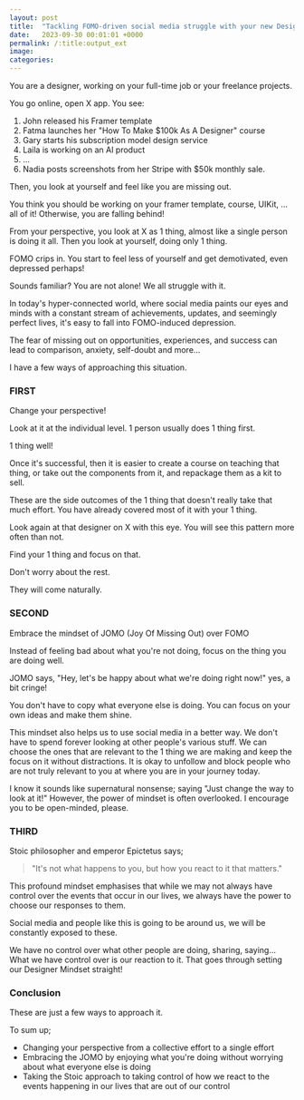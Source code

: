 ```yaml
---
layout: post
title:  "Tackling FOMO-driven social media struggle with your new Designer Mindset"
date:   2023-09-30 00:01:01 +0000
permalink: /:title:output_ext
image: 
categories: 
---
```


<p>You are a designer, working on your full-time job or your freelance projects.</p>

<p>You go online, open X app. You see:</p>
<ol>
    <li>John released his Framer template</li>
    <li>Fatma launches her "How To Make $100k As A Designer" course</li>
    <li>Gary starts his subscription model design service</li>
    <li>Laila is working on an AI product</li>
    <li>...</li>
    <li>Nadia posts screenshots from her Stripe with $50k monthly sale.</li>
</ol>

<p>Then, you look at yourself and feel like you are missing out.</p>

<p>You think you should be working on your framer template, course, UIKit, … all of it! Otherwise, you are falling behind!</p>

<p>From your perspective, you look at X as 1 thing, almost like a single person is doing it all. Then you look at yourself, doing only 1 thing.</p>

<p>FOMO crips in. You start to feel less of yourself and get demotivated, even depressed perhaps!</p>

<p>Sounds familiar? You are not alone! We all struggle with it.</p>

<p>In today's hyper-connected world, where social media paints our eyes and minds with a constant stream of achievements, updates, and seemingly perfect lives, it's easy to fall into FOMO-induced depression.</p>

<p>The fear of missing out on opportunities, experiences, and success can lead to comparison, anxiety, self-doubt and more...</p>

<p>I have a few ways of approaching this situation.</p>

<h3>FIRST</h3>
<p>Change your perspective!</p>

<p>Look at it at the individual level. 1 person usually does 1 thing first.</p>

<p>1 thing well!</p>

<p>Once it's successful, then it is easier to create a course on teaching that thing, or take out the components from it, and repackage them as a kit to sell.</p>

<p>These are the side outcomes of the 1 thing that doesn't really take that much effort. You have already covered most of it with your 1 thing.</p>

<p>Look again at that designer on X with this eye. You will see this pattern more often than not.</p>

<p>Find your 1 thing and focus on that.</p>

<p>Don't worry about the rest.</p>

<p>They will come naturally.</p>

<h3>SECOND</h3>
<p>Embrace the mindset of JOMO (Joy Of Missing Out) over FOMO</p>

<p>Instead of feeling bad about what you're not doing, focus on the thing you are doing well.</p>

<p>JOMO says, "Hey, let's be happy about what we're doing right now!" yes, a bit cringe!</p>

<p>You don't have to copy what everyone else is doing. You can focus on your own ideas and make them shine.</p>

<p>This mindset also helps us to use social media in a better way. We don't have to spend forever looking at other people's various stuff. We can choose the ones that are relevant to the 1 thing we are making and keep the focus on it without distractions. It is okay to unfollow and block people who are not truly relevant to you at where you are in your journey today.</p>

<p>I know it sounds like supernatural nonsense; saying "Just change the way to look at it!" However, the power of mindset is often overlooked. I encourage you to be open-minded, please.</p>

<h3>THIRD</h3>
<p>Stoic philosopher and emperor Epictetus says;</p>
<blockquote>"It's not what happens to you, but how you react to it that matters."</blockquote>


<p>This profound mindset emphasises that while we may not always have control over the events that occur in our lives, we always have the power to choose our responses to them.</p>

<p>Social media and people like this is going to be around us, we will be constantly exposed to these.</p>

<p>We have no control over what other people are doing, sharing, saying... What we have control over is our reaction to it. That goes through setting our Designer Mindset straight!</p>

<h3>Conclusion</h3>
<p>These are just a few ways to approach it.</p>

<p>To sum up;</p>
<ul>
    <li>Changing your perspective from a collective effort to a single effort</li>
    <li>Embracing the JOMO by enjoying what you're doing without worrying about what everyone else is doing</li>
    <li>Taking the Stoic approach to taking control of how we react to the events happening in our lives that are out of our control</li>
</ul>